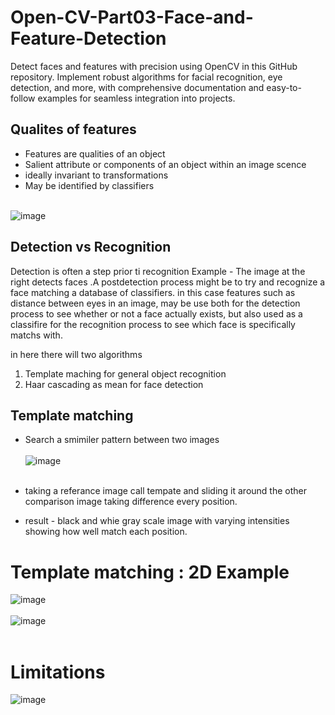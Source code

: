 # Open-CV-Part03-Face-and-Feature-Detection
Detect faces and features with precision using OpenCV in this GitHub repository. Implement robust algorithms for facial recognition, eye detection, and more, with comprehensive documentation and easy-to-follow examples for seamless integration into projects.


## Qualites of features 

* Features are qualities of an object
* Salient attribute or components of an object within an image scence
* ideally invariant to transformations
* May be identified by classifiers<br><br>

![image](https://github.com/778569/Open-CV-Part03-Face-and-Feature-Detection/assets/52319671/bdfc3189-3d36-4901-992c-0e0c0efa4e82)

## Detection vs Recognition

Detection is often a step prior ti recognition
Example - The image at the right detects faces .A postdetection process might be to try and recognize a face matching a database of classifiers.
in this case features such as distance between eyes in an image, may be use both for the detection process to see whether or not a face actually exists, but also used as a classifire for the recognition process to see which face is specifically matchs with.

in here there will two algorithms 
1. Template maching for general object recognition
2. Haar cascading as mean for face detection

## Template matching 

* Search a smimiler pattern between two images<br><br>
![image](https://github.com/778569/Open-CV-Part03-Face-and-Feature-Detection/assets/52319671/30a607eb-257d-4c42-859e-98208db0217f)<br><br>

* taking a referance image call tempate and sliding it around the other comparison image taking difference every position.
* result - black and whie gray scale image with varying intensities showing how well match each position.

# Template matching : 2D Example

![image](https://github.com/778569/Open-CV-Part03-Face-and-Feature-Detection/assets/52319671/1f000964-7506-4ff2-bb38-be7498f701d9) <br><br>
![image](https://github.com/778569/Open-CV-Part03-Face-and-Feature-Detection/assets/52319671/ba33457c-9fc9-4edb-9599-8ef053e6abe3)<br><br>


# Limitations

![image](https://github.com/778569/Open-CV-Part03-Face-and-Feature-Detection/assets/52319671/be2e1167-cb3c-412b-8465-0c96b86a3e82) <br><br>

